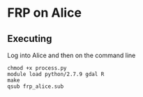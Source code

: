 # FRP on Alice

## Executing

Log into Alice and then on the command line

    chmod +x process.py
    module load python/2.7.9 gdal R
    make
    qsub frp_alice.sub